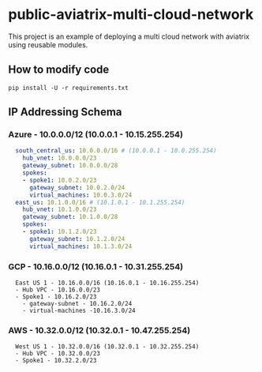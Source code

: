 # public-aviatrix-multi-cloud-network

This project is an example of deploying a multi cloud network with aviatrix using reusable modules.

## How to modify code

```text
pip install -U -r requirements.txt
```

## IP Addressing Schema

### Azure - 10.0.0.0/12 (10.0.0.1 - 10.15.255.254)

```yaml
  south_central_us: 10.0.0.0/16 # (10.0.0.1 - 10.0.255.254)
    hub_vnet: 10.0.0.0/23
    gateway_subnet: 10.0.0.0/28
    spokes:
    - spoke1: 10.0.2.0/23
      gateway_subnet: 10.0.2.0/24
      virtual_machines: 10.0.3.0/24
  east_us: 10.1.0.0/16 # (10.1.0.1 - 10.1.255.254)
    hub_vnet: 10.1.0.0/23
    gateway_subnet: 10.1.0.0/28
    spokes:
    - spoke1: 10.1.2.0/23
      gateway_subnet: 10.1.2.0/24
      virtual_machines: 10.1.3.0/24
```

### GCP - 10.16.0.0/12 (10.16.0.1 - 10.31.255.254)

```text
  East US 1 - 10.16.0.0/16 (10.16.0.1 - 10.16.255.254)
  - Hub VPC - 10.16.0.0/23
  - Spoke1 - 10.16.2.0/23
    - gateway-subnet - 10.16.2.0/24
    - virtual-machines -10.16.3.0/24
```

### AWS - 10.32.0.0/12 (10.32.0.1 - 10.47.255.254)

```text
  West US 1 - 10.32.0.0/16 (10.32.0.1 - 10.32.255.254)
  - Hub VPC - 10.32.0.0/23
  - Spoke1 - 10.32.2.0/23
```
